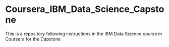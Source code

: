 # Coursera_IBM_Data_Science_Capstone
This is a repository following instructions in the IBM Data Science course in Coursera for the Capstone
